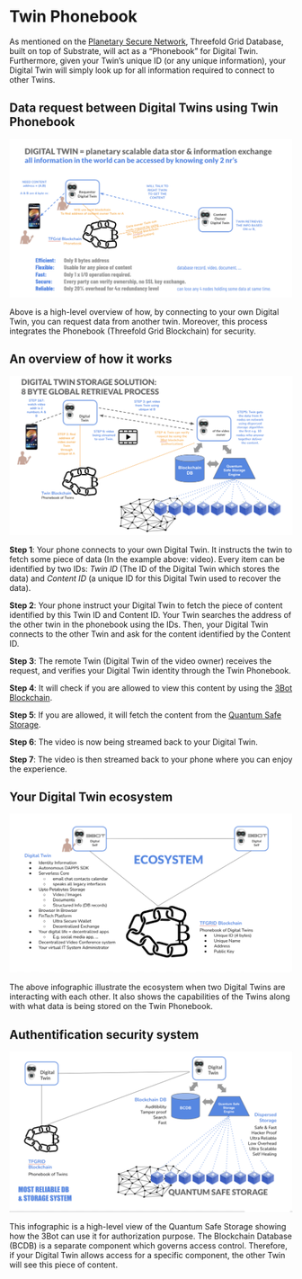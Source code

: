 # Twin Phonebook 

As mentioned on the [Planetary Secure Network](addressing_system), Threefold Grid Database, built on top of Substrate, will act as a “Phonebook” for Digital Twin. Furthermore, given your Twin’s unique ID (or any unique information), your Digital Twin will simply look up for all information required to connect to other Twins. 

## Data request between Digital Twins using Twin Phonebook 

![](img/planetary_scalable_access.png)

Above is a high-level overview of how, by connecting to your own Digital Twin, you can request data from another twin. Moreover, this process integrates the Phonebook (Threefold Grid Blockchain) for security. 

## An overview of how it works

![](img/8byte.png)

**Step 1**: Your phone connects to your own Digital Twin. It instructs the twin to fetch some piece of data (In the example above: video). Every item can be identified by two IDs: *Twin ID* (The ID of the Digital Twin which stores the data) and *Content ID* (a unique ID for this Digital Twin used to recover the data). 

**Step 2**: Your phone instruct your Digital Twin to fetch the piece of content identified by this Twin ID and Content ID. Your Twin searches the address of the other twin in the phonebook using the IDs. Then, your Digital Twin connects to the other Twin and ask for the content identified by the Content ID. 

**Step 3**: The remote Twin (Digital Twin of the video owner) receives the request, and verifies your Digital Twin identity through the Twin Phonebook. 

**Step 4**: It will check if you are allowed to view this content by using the [3Bot Blockchain](cloud:usp_secure). 

**Step 5**: If you are allowed, it will fetch the content from the [Quantum Safe Storage](qsstoragesystem).

**Step 6**: The video is now being streamed back to your Digital Twin. 

**Step 7**: The video is then streamed back to your phone where you can enjoy the experience. 

## Your Digital Twin ecosystem

![](img/ecosystem.png)

The above infographic illustrate the ecosystem when two Digital Twins are interacting with each other. It also shows the capabilities of the Twins along with what data is being stored on the Twin Phonebook. 

## Authentification security system 

![](img/most_reliable_storage.png)

This infographic is a high-level view of the Quantum Safe Storage showing how the 3Bot can use it for authorization purpose. The Blockchain Database (BCDB) is a separate component which governs access control. Therefore, if your Digital Twin allows access for a specific component, the other Twin will see this piece of content. 




